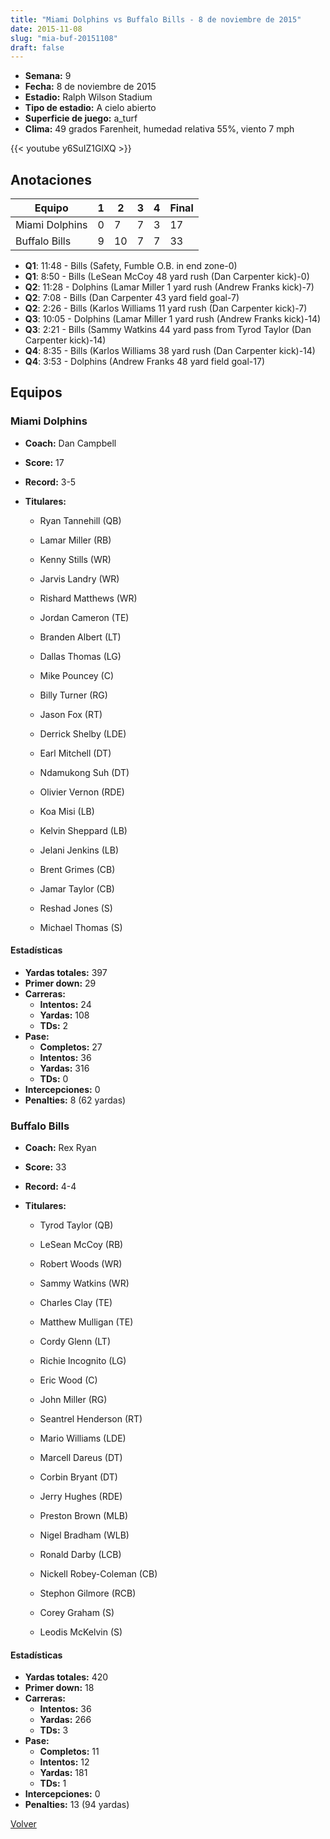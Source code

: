 ```yaml
---
title: "Miami Dolphins vs Buffalo Bills - 8 de noviembre de 2015"
date: 2015-11-08
slug: "mia-buf-20151108"
draft: false
---
```


- **Semana:** 9
- **Fecha:** 8 de noviembre de 2015
- **Estadio:** Ralph Wilson Stadium
- **Tipo de estadio:** A cielo abierto
- **Superficie de juego:** a_turf
- **Clima:** 49 grados Farenheit, humedad relativa 55%, viento 7 mph


{{< youtube y6SuIZ1GlXQ >}}


## Anotaciones
| Equipo | 1 | 2 | 3 | 4 | Final |
|--------|---|---|---|---|-------|
| Miami Dolphins  | 0 | 7 | 7 | 3  | 17 |
| Buffalo Bills  | 9 | 10 | 7 | 7  | 33 |
- **Q1**: 11:48 - Bills (Safety, Fumble O.B. in end zone-0)
- **Q1**: 8:50 - Bills (LeSean McCoy 48 yard rush (Dan Carpenter kick)-0)
- **Q2**: 11:28 - Dolphins (Lamar Miller 1 yard rush (Andrew Franks kick)-7)
- **Q2**: 7:08 - Bills (Dan Carpenter 43 yard field goal-7)
- **Q2**: 2:26 - Bills (Karlos Williams 11 yard rush (Dan Carpenter kick)-7)
- **Q3**: 10:05 - Dolphins (Lamar Miller 1 yard rush (Andrew Franks kick)-14)
- **Q3**: 2:21 - Bills (Sammy Watkins 44 yard pass from Tyrod Taylor (Dan Carpenter kick)-14)
- **Q4**: 8:35 - Bills (Karlos Williams 38 yard rush (Dan Carpenter kick)-14)
- **Q4**: 3:53 - Dolphins (Andrew Franks 48 yard field goal-17)


## Equipos


### Miami Dolphins
* **Coach:** Dan Campbell
* **Score:** 17
* **Record:** 3-5
* **Titulares:** 

  * Ryan Tannehill (QB) 

  * Lamar Miller (RB) 

  * Kenny Stills (WR) 

  * Jarvis Landry (WR) 

  * Rishard Matthews (WR) 

  * Jordan Cameron (TE) 

  * Branden Albert (LT) 

  * Dallas Thomas (LG) 

  * Mike Pouncey (C) 

  * Billy Turner (RG) 

  * Jason Fox (RT) 

  * Derrick Shelby (LDE) 

  * Earl Mitchell (DT) 

  * Ndamukong Suh (DT) 

  * Olivier Vernon (RDE) 

  * Koa Misi (LB) 

  * Kelvin Sheppard (LB) 

  * Jelani Jenkins (LB) 

  * Brent Grimes (CB) 

  * Jamar Taylor (CB) 

  * Reshad Jones (S) 

  * Michael Thomas (S) 

#### Estadísticas
* **Yardas totales:** 397
* **Primer down:** 29
* **Carreras:**
  * **Intentos:** 24
  * **Yardas:** 108
  * **TDs:** 2
* **Pase:**
  * **Completos:** 27
  * **Intentos:** 36
  * **Yardas:** 316
  * **TDs:** 0
* **Intercepciones:** 0
* **Penalties:** 8 (62 yardas)

### Buffalo Bills
* **Coach:** Rex Ryan
* **Score:** 33
* **Record:** 4-4
* **Titulares:** 

  * Tyrod Taylor (QB) 

  * LeSean McCoy (RB) 

  * Robert Woods (WR) 

  * Sammy Watkins (WR) 

  * Charles Clay (TE) 

  * Matthew Mulligan (TE) 

  * Cordy Glenn (LT) 

  * Richie Incognito (LG) 

  * Eric Wood (C) 

  * John Miller (RG) 

  * Seantrel Henderson (RT) 

  * Mario Williams (LDE) 

  * Marcell Dareus (DT) 

  * Corbin Bryant (DT) 

  * Jerry Hughes (RDE) 

  * Preston Brown (MLB) 

  * Nigel Bradham (WLB) 

  * Ronald Darby (LCB) 

  * Nickell Robey-Coleman (CB) 

  * Stephon Gilmore (RCB) 

  * Corey Graham (S) 

  * Leodis McKelvin (S) 

#### Estadísticas
* **Yardas totales:** 420
* **Primer down:** 18
* **Carreras:**
  * **Intentos:** 36
  * **Yardas:** 266
  * **TDs:** 3
* **Pase:**
  * **Completos:** 11
  * **Intentos:** 12
  * **Yardas:** 181
  * **TDs:** 1
* **Intercepciones:** 0
* **Penalties:** 13 (94 yardas)


[Volver](/historia/2015)
